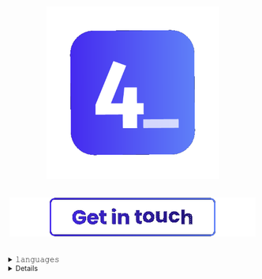 <!--
  <a target="_blank" href="https://alysson.dev/" style="user-select: none">
    <div align="center">
      <img align="center" src="./assets/bbbbb.gif"/>
    </div>
  </a>
-->

  <a target="_blank" href="https://alysson.dev/" style="user-select: none">
    <div align="center">
      <img style="width: 350px; margin: 20px" align="center" src="./assets/logo_idle.gif"/>
    </div>
  </a>

<br />

<!--
<div align="center" />
  <a href="mailto:me@4ly.dev">
    <img src="https://img.shields.io/badge/Gmail-D14836?style=for-the-badge&logo=gmail&logoColor=white" />
  <a/>
</div>
-->

<div style="height: 100px;" align="center" />
  <a href="mailto:me@4ly.dev">
    <img src="./assets/get_in_touch_idle.gif" />
  <a/>
</div>

</br>

<!-- aa <img align="center" src="./assets/pc.gif"/> -->

<details>
  <summary>𝚕𝚊𝚗𝚐𝚞𝚊𝚐𝚎𝚜</summary>
    
  </br>
    
  <img src="https://github-readme-stats.vercel.app/api/top-langs/?username=4lysson-a&layout=compact&langs_count=20&include_all_commits=true&count_private=true&hide=html,css,tex,hack&hide_border=true&line_height=20" />

</details>

<details>
  <summary>𝚜𝚝𝚊𝚝𝚜</summary>
    
  </br>



  <a href="http://www.github.com/4lysson-a"><img src="https://github-readme-streak-stats.herokuapp.com/?user=4lysson-a&stroke=ffffff&background=1c1917&ring=0891b2&fire=0891b2&currStreakNum=ffffff&currStreakLabel=0891b2&sideNums=ffffff&sideLabels=ffffff&dates=ffffff&hide_border=true" /></a>

  <a href="http://www.github.com/4lysson-a"><img src="https://activity-graph.herokuapp.com/graph?username=4lysson-a&bg_color=1c1917&color=ffffff&line=0891b2&point=ffffff&area_color=1c1917&area=true&hide_border=true&custom_title=GitHub%20Commits%20Graph" alt="GitHub Commits Graph" /></a>

</details>


<!-- Social Midiaa 
<details>
  <summary>𝚑𝚎𝚕𝚕𝚘</summary>
  
  </br>
  
  <a target="_blank" href="https://alysson.dev/" style="user-select: none">
    <div align="center">
      <img align="center" src="./assets/logo.png"/>
    </div>
  </a>

<div align="center" />
  <a href="mailto:me@4ly.dev">
    <img src="https://img.shields.io/badge/Gmail-D14836?style=for-the-badge&logo=gmail&logoColor=white" />
  <a/>
  
  <a href="https://linkedin.alysson.dev">
    <img src="https://img.shields.io/badge/LinkedIn-0077B5?style=for-the-badge&logo=linkedin&logoColor=white">
  </a>
  
  <a href="https://instagram.alysson.dev">
    <img src="https://img.shields.io/badge/Instagram-E4405F?style=for-the-badge&logo=instagram&logoColor=white">
  </a>
</div>
</details>
-->
